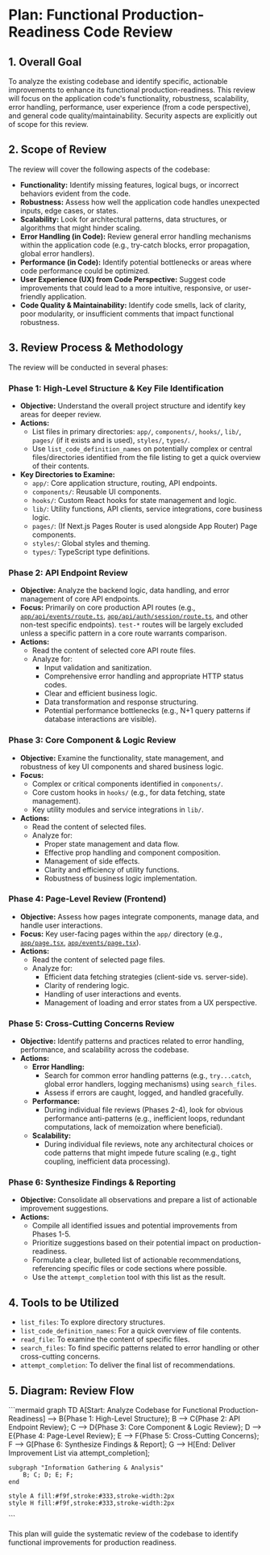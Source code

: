 # Plan: Functional Production-Readiness Code Review

## 1. Overall Goal
To analyze the existing codebase and identify specific, actionable improvements to enhance its functional production-readiness. This review will focus on the application code's functionality, robustness, scalability, error handling, performance, user experience (from a code perspective), and general code quality/maintainability. Security aspects are explicitly out of scope for this review.

## 2. Scope of Review
The review will cover the following aspects of the codebase:

*   **Functionality:** Identify missing features, logical bugs, or incorrect behaviors evident from the code.
*   **Robustness:** Assess how well the application code handles unexpected inputs, edge cases, or states.
*   **Scalability:** Look for architectural patterns, data structures, or algorithms that might hinder scaling.
*   **Error Handling (in Code):** Review general error handling mechanisms within the application code (e.g., try-catch blocks, error propagation, global error handlers).
*   **Performance (in Code):** Identify potential bottlenecks or areas where code performance could be optimized.
*   **User Experience (UX) from Code Perspective:** Suggest code improvements that could lead to a more intuitive, responsive, or user-friendly application.
*   **Code Quality & Maintainability:** Identify code smells, lack of clarity, poor modularity, or insufficient comments that impact functional robustness.

## 3. Review Process & Methodology

The review will be conducted in several phases:

### Phase 1: High-Level Structure & Key File Identification
*   **Objective:** Understand the overall project structure and identify key areas for deeper review.
*   **Actions:**
    *   List files in primary directories: `app/`, `components/`, `hooks/`, `lib/`, `pages/` (if it exists and is used), `styles/`, `types/`.
    *   Use `list_code_definition_names` on potentially complex or central files/directories identified from the file listing to get a quick overview of their contents.
*   **Key Directories to Examine:**
    *   `app/`: Core application structure, routing, API endpoints.
    *   `components/`: Reusable UI components.
    *   `hooks/`: Custom React hooks for state management and logic.
    *   `lib/`: Utility functions, API clients, service integrations, core business logic.
    *   `pages/`: (If Next.js Pages Router is used alongside App Router) Page components.
    *   `styles/`: Global styles and theming.
    *   `types/`: TypeScript type definitions.

### Phase 2: API Endpoint Review
*   **Objective:** Analyze the backend logic, data handling, and error management of core API endpoints.
*   **Focus:** Primarily on core production API routes (e.g., [`app/api/events/route.ts`](app/api/events/route.ts:0), [`app/api/auth/session/route.ts`](app/api/auth/session/route.ts:0), and other non-test specific endpoints). `test-*` routes will be largely excluded unless a specific pattern in a core route warrants comparison.
*   **Actions:**
    *   Read the content of selected core API route files.
    *   Analyze for:
        *   Input validation and sanitization.
        *   Comprehensive error handling and appropriate HTTP status codes.
        *   Clear and efficient business logic.
        *   Data transformation and response structuring.
        *   Potential performance bottlenecks (e.g., N+1 query patterns if database interactions are visible).

### Phase 3: Core Component & Logic Review
*   **Objective:** Examine the functionality, state management, and robustness of key UI components and shared business logic.
*   **Focus:**
    *   Complex or critical components identified in `components/`.
    *   Core custom hooks in `hooks/` (e.g., for data fetching, state management).
    *   Key utility modules and service integrations in `lib/`.
*   **Actions:**
    *   Read the content of selected files.
    *   Analyze for:
        *   Proper state management and data flow.
        *   Effective prop handling and component composition.
        *   Management of side effects.
        *   Clarity and efficiency of utility functions.
        *   Robustness of business logic implementation.

### Phase 4: Page-Level Review (Frontend)
*   **Objective:** Assess how pages integrate components, manage data, and handle user interactions.
*   **Focus:** Key user-facing pages within the `app/` directory (e.g., [`app/page.tsx`](app/page.tsx:0), [`app/events/page.tsx`](app/events/page.tsx:0)).
*   **Actions:**
    *   Read the content of selected page files.
    *   Analyze for:
        *   Efficient data fetching strategies (client-side vs. server-side).
        *   Clarity of rendering logic.
        *   Handling of user interactions and events.
        *   Management of loading and error states from a UX perspective.

### Phase 5: Cross-Cutting Concerns Review
*   **Objective:** Identify patterns and practices related to error handling, performance, and scalability across the codebase.
*   **Actions:**
    *   **Error Handling:**
        *   Search for common error handling patterns (e.g., `try...catch`, global error handlers, logging mechanisms) using `search_files`.
        *   Assess if errors are caught, logged, and handled gracefully.
    *   **Performance:**
        *   During individual file reviews (Phases 2-4), look for obvious performance anti-patterns (e.g., inefficient loops, redundant computations, lack of memoization where beneficial).
    *   **Scalability:**
        *   During individual file reviews, note any architectural choices or code patterns that might impede future scaling (e.g., tight coupling, inefficient data processing).

### Phase 6: Synthesize Findings & Reporting
*   **Objective:** Consolidate all observations and prepare a list of actionable improvement suggestions.
*   **Actions:**
    *   Compile all identified issues and potential improvements from Phases 1-5.
    *   Prioritize suggestions based on their potential impact on production-readiness.
    *   Formulate a clear, bulleted list of actionable recommendations, referencing specific files or code sections where possible.
    *   Use the `attempt_completion` tool with this list as the result.

## 4. Tools to be Utilized
*   `list_files`: To explore directory structures.
*   `list_code_definition_names`: For a quick overview of file contents.
*   `read_file`: To examine the content of specific files.
*   `search_files`: To find specific patterns related to error handling or other cross-cutting concerns.
*   `attempt_completion`: To deliver the final list of recommendations.

## 5. Diagram: Review Flow

\`\`\`mermaid
graph TD
    A[Start: Analyze Codebase for Functional Production-Readiness] --> B{Phase 1: High-Level Structure};
    B --> C{Phase 2: API Endpoint Review};
    C --> D{Phase 3: Core Component & Logic Review};
    D --> E{Phase 4: Page-Level Review};
    E --> F{Phase 5: Cross-Cutting Concerns};
    F --> G[Phase 6: Synthesize Findings & Report];
    G --> H[End: Deliver Improvement List via attempt_completion];

    subgraph "Information Gathering & Analysis"
        B; C; D; E; F;
    end

    style A fill:#f9f,stroke:#333,stroke-width:2px
    style H fill:#f9f,stroke:#333,stroke-width:2px
\`\`\`

This plan will guide the systematic review of the codebase to identify functional improvements for production readiness.
